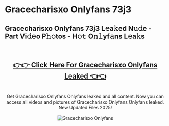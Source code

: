 # Gracecharisxo Onlyfans 73j3

<h2>Gracecharisxo Onlyfans 73j3  L𝚎a𝚔ed N𝚞𝚍e - Part Vi𝚍𝚎o P𝚑𝚘tos - H𝚘𝚝 O𝚗𝚕yf𝚊ns L𝚎a𝚔s</h2>
<br>
<div align="center">
<h2><a href="https://213.232.235.80/live/video.php?q=gracecharisxo-onlyfans" rel="nofollow">👉👉 Click Here For Gracecharisxo Onlyfans Leaked 👈👈</a></h2>

<br>
Get Gracecharisxo Onlyfans Onlyfans leaked and all content. Now you can access all videos and pictures of Gracecharisxo Onlyfans Onlyfans leaked. New Updated Files 2025!
<br>
<br>
<a href="https://213.232.235.80/live/video.php?q=gracecharisxo-onlyfans" rel="nofollow" data-target="animated-image.originalLink"><img src="https://i.imgur.com/dJHk4Zq.gif" alt="Gracecharisxo Onlyfans" style="max-width: 100%; display: inline-block;" data-target="animated-image.originalImage"></a>
</div>
<br>